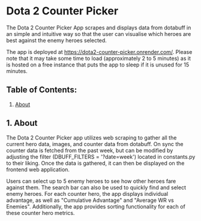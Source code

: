 # **Dota 2 Counter Picker**
The Dota 2 Counter Picker App scrapes and displays data from dotabuff in an simple and intuitive way so that the user can visualise which heroes are best against the enemy heroes selected.

The app is deployed at https://dota2-counter-picker.onrender.com/. Please note that it may take some time to load (approximately 2 to 5 minutes) as it is hosted on a free instance that puts the app to sleep if it is unused for 15 minutes.

## **Table of Contents:**

1. <a href="#1-about">About</a>

## <a>**1. About**</a>

The Dota 2 Counter Picker app utilizes web scraping to gather all the current hero data, images, and counter data from dotabuff. On sync the counter data is fetched from the past week, but can be modified by adjusting the filter (DBUFF_FILTERS = '?date=week') located in constants.py to their liking. Once the data is gathered, it can then be displayed on the frontend web application.

Users can select up to 5 enemy heroes to see how other heroes fare against them. The search bar can also be used to quickly find and select enemy heroes. For each counter hero, the app displays individual advantage, as well as "Cumulative Advantage" and "Average WR vs Enemies". Additionally, the app provides sorting functionality for each of these counter hero metrics.